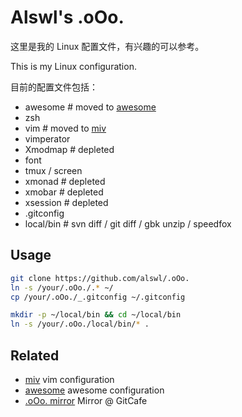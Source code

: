 # Alswl's .oOo. #

这里是我的 Linux 配置文件，有兴趣的可以参考。

This is my Linux configuration.

目前的配置文件包括：

* awesome # moved to [awesome][]
* zsh
* vim # moved to [miv][]
* vimperator
* Xmodmap # depleted
* font
* tmux / screen
* xmonad # depleted
* xmobar # depleted
* xsession # depleted
* .gitconfig
* local/bin # svn diff / git diff / gbk unzip / speedfox

## Usage ##

``` bash
git clone https://github.com/alswl/.oOo.
ln -s /your/.oOo./.* ~/
cp /your/.oOo./_.gitconfig ~/.gitconfig

mkdir -p ~/local/bin && cd ~/local/bin
ln -s /your/.oOo./local/bin/* .
```

## Related ##

* [miv][] vim configuration
* [awesome][] awesome configuration
* [.oOo. mirror][] Mirror @ GitCafe

[.oOo.]: https://github.com/alswl/.oOo.
[.oOo. mirror]: https://gitcafe.com/alswl/.oOo.
[awesome]: https://github.com/alswl/awesome
[miv]: https://github.com/alswl/miv
